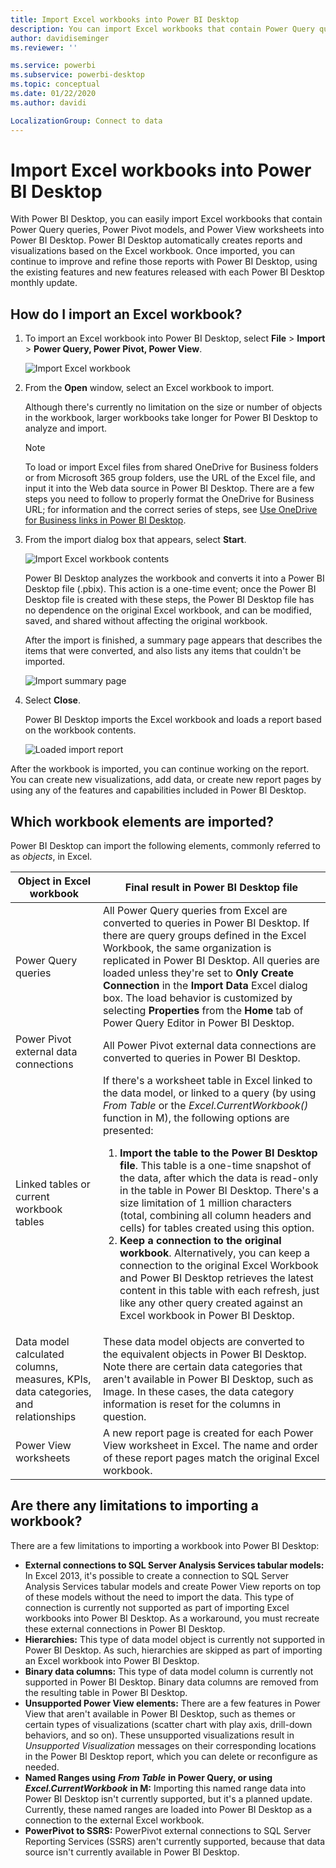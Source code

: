```yaml
---
title: Import Excel workbooks into Power BI Desktop
description: You can import Excel workbooks that contain Power Query queries, Power Pivot models, and Power View worksheets into Power BI Desktop.
author: davidiseminger
ms.reviewer: ''

ms.service: powerbi
ms.subservice: powerbi-desktop
ms.topic: conceptual
ms.date: 01/22/2020
ms.author: davidi

LocalizationGroup: Connect to data
---
```

# Import Excel workbooks into Power BI Desktop
With Power BI Desktop, you can easily import Excel workbooks that contain Power Query queries, Power Pivot models, and Power View worksheets into Power BI Desktop. Power BI Desktop automatically creates reports and visualizations based on the Excel workbook. Once imported, you can continue to improve and refine those reports with Power BI Desktop, using the existing features and new features released with each Power BI Desktop monthly update.

## How do I import an Excel workbook?
1. To import an Excel workbook into Power BI Desktop, select **File** > **Import** > **Power Query, Power Pivot, Power View**.

   ![Import Excel workbook](media/desktop-import-excel-workbooks/importexceltopbi_1.png)


2. From the **Open** window, select an Excel workbook to import. 

   Although there's currently no limitation on the size or number of objects in the workbook, larger workbooks take longer for Power BI Desktop to analyze and import.

   > [!NOTE]
   > To load or import Excel files from shared OneDrive for Business folders or from Microsoft 365 group folders, use the URL of the Excel file, and input it into the Web data source in Power BI Desktop. There are a few steps you need to follow to properly format the OneDrive for Business URL; for information and the correct series of steps, see [Use OneDrive for Business links in Power BI Desktop](desktop-use-onedrive-business-links.md).
   > 
   > 

3. From the import dialog box that appears, select **Start**.

   ![Import Excel workbook contents](media/desktop-import-excel-workbooks/import-excel-power-bi-5.png)


   Power BI Desktop analyzes the workbook and converts it into a Power BI Desktop file (.pbix). This action is a one-time event; once the Power BI Desktop file is created with these steps, the Power BI Desktop file has no dependence on the original Excel workbook, and can be modified, saved, and shared without affecting the original workbook.

   After the import is finished, a summary page appears that describes the items that were converted, and also lists any items that couldn't be imported.

   ![Import summary page](media/desktop-import-excel-workbooks/importexceltopbi_3.png)

4. Select **Close**. 

   Power BI Desktop imports the Excel workbook and loads a report based on the workbook contents.

   ![Loaded import report](media/desktop-import-excel-workbooks/importexceltopbi_4.png)

After the workbook is imported, you can continue working on the report. You can create new visualizations, add data, or create new report pages by using any of the features and capabilities included in Power BI Desktop.

## Which workbook elements are imported?
Power BI Desktop can import the following elements, commonly referred to as *objects*, in Excel.

| Object in Excel workbook | Final result in Power BI Desktop file |
| --- | --- |
| Power Query queries |All Power Query queries from Excel are converted to queries in Power BI Desktop. If there are query groups defined in the Excel Workbook, the same organization is replicated in Power BI Desktop. All queries are loaded unless they're set to **Only Create Connection** in the **Import Data** Excel dialog box. The load behavior is customized by selecting **Properties** from the **Home** tab of Power Query Editor in Power BI Desktop. |
| Power Pivot external data connections |All Power Pivot external data connections are converted to queries in Power BI Desktop. |
| Linked tables or current workbook tables |If there's a worksheet table in Excel linked to the data model, or linked to a query (by using *From Table* or the *Excel.CurrentWorkbook()* function in M), the following options are presented: <ol><li><b>Import the table to the Power BI Desktop file</b>. This table is a one-time snapshot of the data, after which the data is read-only in the table in Power BI Desktop. There's a size limitation of 1 million characters (total, combining all column headers and cells) for tables created using this option.</li><li><b>Keep a connection to the original workbook</b>. Alternatively, you can keep a connection to the original Excel Workbook and Power BI Desktop retrieves the latest content in this table with each refresh, just like any other query created against an Excel workbook in Power BI Desktop.</li></ul> |
| Data model calculated columns, measures, KPIs, data categories, and relationships |These data model objects are converted to the equivalent objects in Power BI Desktop. Note there are certain data categories that aren't available in Power BI Desktop, such as Image. In these cases, the data category information is reset for the columns in question. |
| Power View worksheets |A new report page is created for each Power View worksheet in Excel. The name and order of these report pages match the original Excel workbook. |

## Are there any limitations to importing a workbook?
There are a few limitations to importing a workbook into Power BI Desktop:

* **External connections to SQL Server Analysis Services tabular models:** In Excel 2013, it's possible to create a connection to SQL Server Analysis Services tabular models and create Power View reports on top of these models without the need to import the data. This type of connection is currently not supported as part of importing Excel workbooks into Power BI Desktop. As a workaround, you must recreate these external connections in Power BI Desktop.
* **Hierarchies:** This type of data model object is currently not supported in Power BI Desktop. As such, hierarchies are skipped as part of importing an Excel workbook into Power BI Desktop.
* **Binary data columns:** This type of data model column is currently not supported in Power BI Desktop. Binary data columns are removed from the resulting table in Power BI Desktop.
* **Unsupported Power View elements:** There are a few features in Power View that aren't available in Power BI Desktop, such as themes or certain types of visualizations (scatter chart with play axis, drill-down behaviors, and so on). These unsupported visualizations result in *Unsupported Visualization* messages on their corresponding locations in the Power BI Desktop report, which you can delete or reconfigure as needed.
* **Named Ranges using** ***From Table*** **in Power Query, or using** ***Excel.CurrentWorkbook*** **in M:** Importing this named range data into Power BI Desktop isn't currently supported, but it's a planned update. Currently, these named ranges are loaded into Power BI Desktop as a connection to the external Excel workbook.
* **PowerPivot to SSRS:** PowerPivot external connections to SQL Server Reporting Services (SSRS) aren't currently supported, because that data source isn't currently available in Power BI Desktop.

